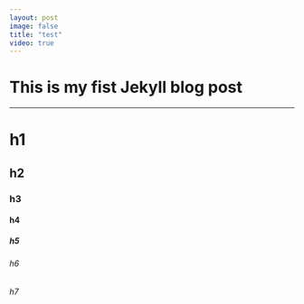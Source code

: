 ```yaml
---
layout: post
image: false
title: "test"
video: true
---
```


# This is my fist Jekyll blog post
***
# h1
## h2
### h3
#### h4
##### h5
###### h6
###### h7
